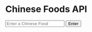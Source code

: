 # Chinese Foods API
<html>
    <input type="text" id="searchBox" placeholder="Enter a Chinese Food">
    <button onclick="search()">Enter</button>
    <div id="container"></div>
</html>
<script>
    let results = []
    async function fetchData() {
        const url = 'https://chinese-food-db.p.rapidapi.com/';
        const options = {
            method: 'GET',
            headers: {
                'X-RapidAPI-Key': '460f88d59amsh76ca8a31ce1e3e8p1980d4jsn45f1c423170f',
                'X-RapidAPI-Host': 'chinese-food-db.p.rapidapi.com'
            }
        };
        try {
            const response = await fetch(url, options);
            const result = await response.text();
            results = JSON.parse(result)
            // console.log(result);
        } catch (error) {
            console.error(error);
        }
    }
    fetchData()
    async function search() {
        const searchText = document.getElementById("searchBox").value;
        const searchResults = results.filter(item => item.title.toLowerCase().includes(searchText.toLowerCase()));
        console.log("Search results:", searchResults);
        tableMake(searchResults)
    }
    function tableMake(searchResults){
        console.log("se")
        let container = document.getElementById("container");
        container.innerHTML=""
        let table = document.createElement("table");
        let cols = Object.keys(searchResults[0]);
        let thead = document.createElement("thead");
        let tr = document.createElement("tr");
        cols.forEach((item) => {
            if (item == "id"){
                return;
            }
            let th = document.createElement("th");
            th.innerText = item;
            tr.appendChild(th);
        });
        thead.appendChild(tr);
        table.append(tr)
        searchResults.forEach((item) => {
            let tr = document.createElement("tr");
            let vals = Object.values(item);
            vals.forEach((elem) => {
                if (!isNaN(elem)){
                    return;
                }
                let td = document.createElement("td");
                if(elem.includes("https://apipics.s3.amazonaws.com/chinese_recipes_api/")){
                    console.log("el")
                    let pic = '<img src="'+elem+'" height="100" width="100">'
                    td.innerHTML = pic
                } else{
                    console.log("hdb")
                    td.innerText = elem;
                }
                tr.appendChild(td);
            });
            table.appendChild(tr);
         });
         container.appendChild(table)
    }

</script>